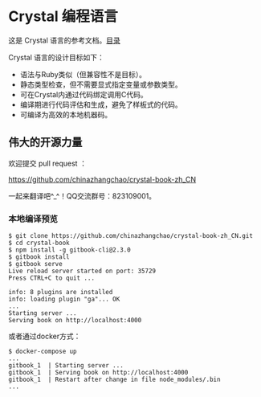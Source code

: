 # Crystal 编程语言

这是 Crystal 语言的参考文档。[目录](SUMMARY.md)

Crystal 语言的设计目标如下：

* 语法与Ruby类似（但兼容性不是目标）。
* 静态类型检查，但不需要显式指定变量或参数类型。
* 可在Crystal内通过代码绑定调用C代码。
* 编译期进行代码评估和生成，避免了样板式的代码。
* 可编译为高效的本地机器码。

## 伟大的开源力量

欢迎提交 pull request ：

https://github.com/chinazhangchao/crystal-book-zh_CN

一起来翻译吧^_^！QQ交流群号：823109001。

### 本地编译预览

```
$ git clone https://github.com/chinazhangchao/crystal-book-zh_CN.git
$ cd crystal-book
$ npm install -g gitbook-cli@2.3.0
$ gitbook install
$ gitbook serve
Live reload server started on port: 35729
Press CTRL+C to quit ...

info: 8 plugins are installed
info: loading plugin "ga"... OK
...
Starting server ...
Serving book on http://localhost:4000

```
或者通过docker方式：
```
$ docker-compose up
...
gitbook_1  | Starting server ...
gitbook_1  | Serving book on http://localhost:4000
gitbook_1  | Restart after change in file node_modules/.bin
...
```
